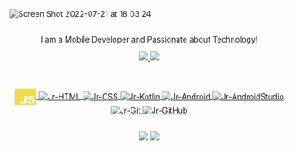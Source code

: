 <img width="968" alt="Screen Shot 2022-07-21 at 18 03 24" src="https://user-images.githubusercontent.com/100304104/180314847-76853f08-1b68-41c0-97dc-c8a25b5fd5de.png">

</div>

##

<p align="center">I am a Mobile Developer and Passionate about Technology!</p>

<div align="center">
  <a href="https://github.com/juniorgambardella">
  <img height="180em" src="https://github-readme-stats.vercel.app/api?username=juniorgambardella&show_icons=false&theme=dark&include_all_commits=true&count_private=true"/>
  
 <img height="180em" src="https://github-readme-stats.vercel.app/api/top-langs/?username=rafaballerini&layout=compact&langs_count=7&theme=dark"/>
</div>

##
<div style="display: inline_block" align="center"><br>
  <img align="center" alt="Jr-Js" height="30" width="40" src="https://raw.githubusercontent.com/devicons/devicon/master/icons/javascript/javascript-plain.svg">
  <img align="center" alt="Jr-HTML" height="30" width="40" src="https://cdn.jsdelivr.net/gh/devicons/devicon/icons/html5/html5-original-wordmark.svg">
  <img align="center" alt="Jr-CSS" height="30" width="40" src="https://cdn.jsdelivr.net/gh/devicons/devicon/icons/css3/css3-original-wordmark.svg">
  <img align="center" alt="Jr-Kotlin" height="30" width="40" src="https://cdn.jsdelivr.net/gh/devicons/devicon/icons/kotlin/kotlin-original.svg">
  <img align="center" alt="Jr-Android" height="30" width="40" src="https://cdn.jsdelivr.net/gh/devicons/devicon/icons/android/android-plain-wordmark.svg">
  <img align="center" alt="Jr-AndroidStudio" height="30" width="40" src="https://cdn.jsdelivr.net/gh/devicons/devicon/icons/androidstudio/androidstudio-original.svg"">
  <img align="center" alt="Jr-Git" height="30" width="40" src="https://cdn.jsdelivr.net/gh/devicons/devicon/icons/git/git-plain.svg">
  <img align="center" alt="Jr-GitHub" height="30" width="40" src="https://cdn.jsdelivr.net/gh/devicons/devicon/icons/github/github-original-wordmark.svg">
</div>
  
  

  ##
 
<div align="center"> 
  <a href = "mailto:gambardellajunior@gmail.com"><img src="https://img.shields.io/badge/-Gmail-%23333?style=for-the-badge&logo=gmail&logoColor=white" target="_blank"></a>
  <a href="https://www.linkedin.com/in/juniorgambardella/" target="_blank"><img src="https://img.shields.io/badge/-LinkedIn-%230077B5?style=for-the-badge&logo=linkedin&logoColor=white" target="_blank"></a> 
</div>
